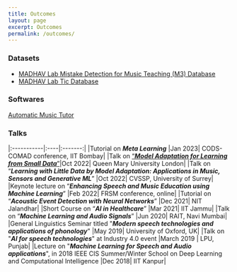 ```yaml
---
title: Outcomes
layout: page
excerpt: Outcomes
permalink: /outcomes/
---
```


### Datasets
- [MADHAV Lab Mistake Detection for Music Teaching (M3) Database](datasets/m3)
- [MADHAV Lab Tic Database](datasets/mtic/)

### Softwares
[Automatic Music Tutor](https://vipular.github.io/narottam.github.io/)

### Talks

|:-----------|:----|:-------:|
|Tutorial on ***Meta Learning***  |Jan 2023| CODS-COMAD conference, IIT Bombay|
|Talk on [“***Model Adaptation for Learning from Small Data***”](https://www.youtube.com/watch?v=-_AS8_NNtWw)|Oct 2022| Queen Mary University London|
|Talk on “***Learning with Little Data by Model Adaptation: Applications in Music, Sensors and Generative ML***”  |Oct 2022| CVSSP, University of Surrey|
|Keynote lecture on “***Enhancing Speech and Music Education using Machine Learning***” |Feb 2022| FRSM conference, online|
|Tutorial on “***Acoustic Event Detection with Neural Networks***”    |Dec 2021| NIT Jalandhar|
|Short Course on “***AI in Healthcare***”     |Mar 2021| IIT Jammu|
|Talk on “***Machine Learning and Audio Signals***”   |Jun 2020| RAIT, Navi Mumbai|
|General Linguistics Seminar titled "***Modern speech technologies and applications of phonology***"   |May 2019| University of Oxford, UK|
|Talk on "***AI for speech technologies***" at Industry 4.0 event     |March 2019 | LPU, Punjab|
|Lecture on "***Machine Learning for Speech and Audio applications***", in 2018 IEEE CIS Summer/Winter School on Deep Learning and Computational Intelligence     |Dec 2018| IIT Kanpur|



<!--You tube video
<iframe style="height: 15em; width: 22em" src="https://www.youtube.com/embed/RhdsAG-0lg8" title="YouTube video player" frameborder="1" allow="accelerometer; autoplay; clipboard-write; encrypted-media; gyroscope; picture-in-picture" allowfullscreen></iframe>

<iframe style="height: 15em; width: 22em" src="https://www.youtube.com/embed/B8qMN5H6phc" title="YouTube video player" frameborder="0" allow="accelerometer; autoplay; clipboard-write; encrypted-media; gyroscope; picture-in-picture" allowfullscreen></iframe>
--->
<!-- <iframe width="300" height="200" src="https://www.youtube.com/embed/RhdsAG-0lg8" title="YouTube video player" frameborder="1" allow="accelerometer; autoplay; clipboard-write; encrypted-media; gyroscope; picture-in-picture" allowfullscreen></iframe> -->
